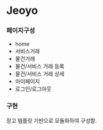 # Jeoyo

### 페이지구성
- home
- 서비스거래
- 물건거래
- 물건/서비스 거래 등록
- 물건/서비스 거래 상세
- 마이페이지
- 로그인/로그아웃

### 구현
장고 템플릿 기반으로 모듈화하여 구성함.

